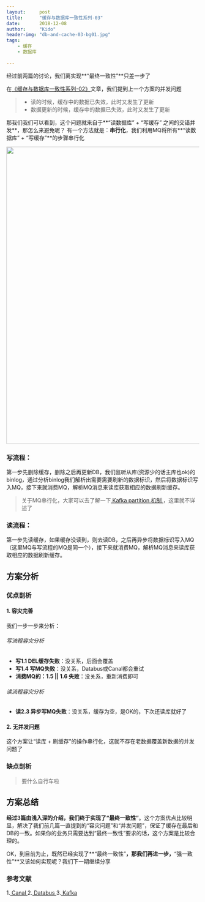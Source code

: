 ```yaml
---
layout:     post
title:      "缓存与数据库一致性系列-03"
date:       2018-12-08
author:     "Kido"
header-img: "db-and-cache-03-bg01.jpg"
tags:
    - 缓存
    - 数据库
    
---
```

经过前两篇的讨论，我们离实现**“最终一致性”**只差一步了

在[《缓存与数据库一致性系列-02》](/2018/12/07/db-and-cache-02/)文章，我们提到上一个方案的并发问题

> - 读的时候，缓存中的数据已失效，此时又发生了更新
> - 数据更新的时候，缓存中的数据已失效，此时又发生了更新


那我们我们可以看到，这个问题就来自于**“读数据库” + “写缓存” 之间的交错并发**，那怎么来避免呢？
有一个方法就是：**串行化**，我们利用MQ将所有**“读数据库” + “写缓存”**的步骤串行化

<img class="shadow" width="777" src="db-and-cache-03-01.jpg" />

### 写流程：
第一步先删除缓存，删除之后再更新DB，我们监听从库(资源少的话主库也ok)的binlog，通过分析binlog我们解析出需要需要刷新的数据标识，然后将数据标识写入MQ，接下来就消费MQ，解析MQ消息来读库获取相应的数据刷新缓存。

> 关于MQ串行化，大家可以去了解一下[ Kafka partition 机制 ](http://kafka.apache.org/documentation/#intro_topics)，这里就不详述了


### 读流程：
第一步先读缓存，如果缓存没读到，则去读DB，之后再异步将数据标识写入MQ（这里MQ与写流程的MQ是同一个），接下来就消费MQ，解析MQ消息来读库获取相应的数据刷新缓存。

## 方案分析

### 优点剖析
#### 1. 容灾完善

我们一步一步来分析：

###### 写流程容灾分析

 - **写1.1 DEL缓存失败**：没关系，后面会覆盖
 - **写1.4 写MQ失败**：没关系，Databus或Canal都会重试
 - **消费MQ的：1.5 || 1.6 失败**：没关系，重新消费即可

###### 读流程容灾分析

 - **读2.3 异步写MQ失败**：没关系，缓存为空，是OK的，下次还读库就好了

#### 2. 无并发问题
这个方案让“读库 + 刷缓存”的操作串行化，这就不存在老数据覆盖新数据的并发问题了

### 缺点剖析

> 要什么自行车啦

## 方案总结

**经过3篇由浅入深的介绍，我们终于实现了“最终一致性”**。这个方案优点比较明显，解决了我们前几篇一直提到的“容灾问题”和“并发问题”，保证了缓存在最后和DB的一致。如果你的业务只需要达到“最终一致性”要求的话，这个方案是比较合理的。

OK，到目前为止，既然已经实现了**“最终一致性”**，那我们再进一步，**“强一致性”**又该如何实现呢？我们下一期继续分享

### 参考文献
1.[ Canal ](https://github.com/alibaba/canal)
2.[ Databus ](https://github.com/linkedin/databus)
3.[ Kafka ](http://kafka.apache.org/)

